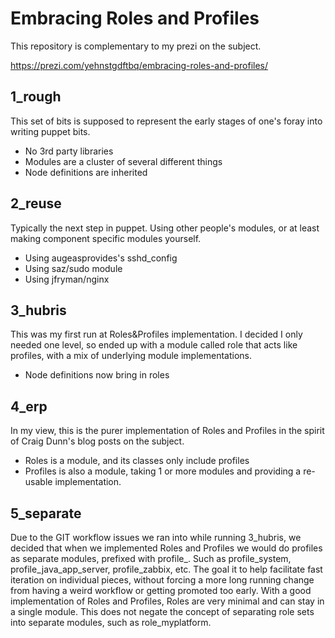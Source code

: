 # Embracing Roles and Profiles

This repository is complementary to my prezi on the subject.

https://prezi.com/yehnstgdftbq/embracing-roles-and-profiles/

## 1_rough

This set of bits is supposed to represent the early stages of one's foray
into writing puppet bits.

* No 3rd party libraries
* Modules are a cluster of several different things
* Node definitions are inherited

## 2_reuse

Typically the next step in puppet. Using other people's modules, or at least
making component specific modules yourself.

* Using augeasprovides's sshd_config
* Using saz/sudo module
* Using jfryman/nginx

## 3_hubris

This was my first run at Roles&Profiles implementation. I decided I only
needed one level, so ended up with a module called role that acts like
profiles, with a mix of underlying module implementations.

* Node definitions now bring in roles

## 4_erp

In my view, this is the purer implementation of Roles and Profiles in the
spirit of Craig Dunn's blog posts on the subject.

* Roles is a module, and its classes only include profiles
* Profiles is also a module, taking 1 or more modules and providing a
   re-usable implementation.

## 5_separate

Due to the GIT workflow issues we ran into while running 3_hubris, we
decided that when we implemented Roles and Profiles we would do profiles
as separate modules, prefixed with profile_. Such as profile_system,
profile_java_app_server, profile_zabbix, etc.  The goal it to help
facilitate fast iteration on individual pieces, without forcing a more
long running change from having a weird workflow or getting promoted too
early.  With a good implementation of Roles and Profiles, Roles are very
minimal and can stay in a single module.  This does not negate the concept
of separating role sets into separate modules, such as role_myplatform.